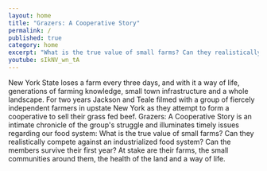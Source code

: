 ```yaml
---
layout: home
title: "Grazers: A Cooperative Story"
permalink: /
published: true
category: home
excerpt: "What is the true value of small farms? Can they realistically compete against an industrialized food system? Can the members survive their first year? At stake are their farms, the health of the land and a way of life."
youtube: sIkNV_wn_tA
---
```


New York State loses a farm every three days, and with it a way of life, generations of farming knowledge, small town infrastructure and a whole landscape. For two years Jackson and Teale filmed with a group of fiercely independent farmers in upstate New York as they attempt to form a cooperative to sell their grass fed beef. Grazers: A Cooperative Story is an intimate chronicle of the group's struggle and illuminates timely issues regarding our food system: What is the true value of small farms? Can they realistically compete against an industrialized food system? Can the members survive their first year? At stake are their farms, the small communities around them, the health of the land and a way of life.
